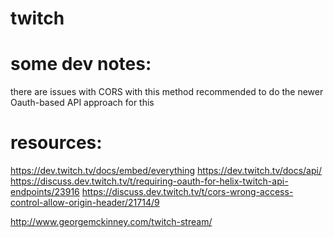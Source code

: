# twitch

# some dev notes:
  there are issues with CORS with this method
  recommended to do the newer Oauth-based API approach for this
# resources:
  https://dev.twitch.tv/docs/embed/everything
  https://dev.twitch.tv/docs/api/
  https://discuss.dev.twitch.tv/t/requiring-oauth-for-helix-twitch-api-endpoints/23916
  https://discuss.dev.twitch.tv/t/cors-wrong-access-control-allow-origin-header/21714/9

  http://www.georgemckinney.com/twitch-stream/
